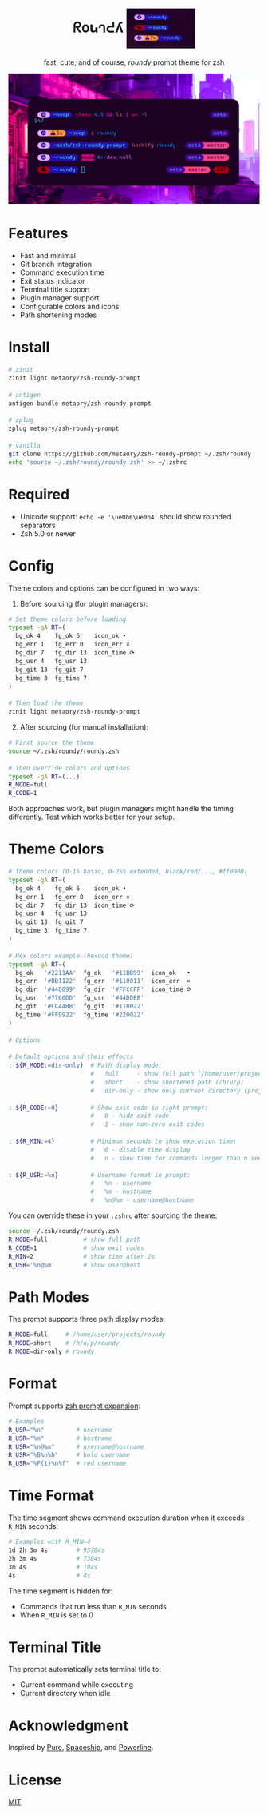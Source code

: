 <div align=center>
  <h1>
    ᖇ𐑴ꭎ𐐻𖩎ʎ
    <img
      valign="middle"
      alt="logo-of-roundy-theme"
      src=".github/assets/roundy.png"
      height="80" />
  </h1>
  fast, cute, and of course, <em>roundy</em> prompt theme for zsh
</div>

![preview-of-roundy-theme](.github/assets/preview.png)

# Features

- Fast and minimal
- Git branch integration
- Command execution time
- Exit status indicator
- Terminal title support
- Plugin manager support
- Configurable colors and icons
- Path shortening modes

# Install

```sh
# zinit
zinit light metaory/zsh-roundy-prompt

# antigen
antigen bundle metaory/zsh-roundy-prompt

# zplug
zplug metaory/zsh-roundy-prompt

# vanilla
git clone https://github.com/metaory/zsh-roundy-prompt ~/.zsh/roundy
echo 'source ~/.zsh/roundy/roundy.zsh' >> ~/.zshrc
```

# Required

- Unicode support: `echo -e '\ue0b6\ue0b4'` should show rounded separators
- Zsh 5.0 or newer

# Config

Theme colors and options can be configured in two ways:

1. Before sourcing (for plugin managers):
```zsh
# Set theme colors before loading
typeset -gA RT=(
  bg_ok 4    fg_ok 6    icon_ok •
  bg_err 1   fg_err 0   icon_err ×
  bg_dir 7   fg_dir 13  icon_time ⟳
  bg_usr 4   fg_usr 13
  bg_git 13  fg_git 7
  bg_time 3  fg_time 7
)

# Then load the theme
zinit light metaory/zsh-roundy-prompt
```

2. After sourcing (for manual installation):
```zsh
# First source the theme
source ~/.zsh/roundy/roundy.zsh

# Then override colors and options
typeset -gA RT=(...)
R_MODE=full
R_CODE=1
```

Both approaches work, but plugin managers might handle the timing differently.
Test which works better for your setup.

# Theme Colors

```zsh
# Theme colors (0-15 basic, 0-255 extended, black/red/..., #ff0000)
typeset -gA RT=(
  bg_ok 4    fg_ok 6    icon_ok •
  bg_err 1   fg_err 0   icon_err ×
  bg_dir 7   fg_dir 13  icon_time ⟳
  bg_usr 4   fg_usr 13
  bg_git 13  fg_git 7
  bg_time 3  fg_time 7
)

# Hex colors example (hexocd theme)
typeset -gA RT=(
  bg_ok   '#2211AA'  fg_ok   '#11BB99'  icon_ok   •
  bg_err  '#BB1122'  fg_err  '#110011'  icon_err  ×
  bg_dir  '#440099'  fg_dir  '#FFCCFF'  icon_time ⟳
  bg_usr  '#7766DD'  fg_usr  '#44DDEE'
  bg_git  '#CC44BB'  fg_git  '#110022'
  bg_time '#FF9922'  fg_time '#220022'
)

# Options

# Default options and their effects
: ${R_MODE:=dir-only}  # Path display mode:
                       #   full     - show full path (/home/user/projects)
                       #   short    - show shortened path (/h/u/p)
                       #   dir-only - show only current directory (projects)

: ${R_CODE:=0}         # Show exit code in right prompt:
                       #   0 - hide exit code
                       #   1 - show non-zero exit codes

: ${R_MIN:=4}          # Minimum seconds to show execution time:
                       #   0 - disable time display
                       #   n - show time for commands longer than n seconds

: ${R_USR:=%n}         # Username format in prompt:
                       #   %n - username
                       #   %m - hostname
                       #   %n@%m - username@hostname
```

You can override these in your `.zshrc` after sourcing the theme:

```zsh
source ~/.zsh/roundy/roundy.zsh
R_MODE=full          # show full path
R_CODE=1             # show exit codes
R_MIN=2              # show time after 2s
R_USR='%n@%m'        # show user@host
```

# Path Modes

The prompt supports three path display modes:

```zsh
R_MODE=full     # /home/user/projects/roundy
R_MODE=short    # /h/u/p/roundy
R_MODE=dir-only # roundy
```

# Format

Prompt supports [zsh prompt expansion](https://zsh.sourceforge.io/Doc/Release/Prompt-Expansion.html):

```zsh
# Examples
R_USR="%n"         # username
R_USR="%m"         # hostname
R_USR="%n@%m"      # username@hostname
R_USR="%B%n%b"     # bold username
R_USR="%F{1}%n%f"  # red username
```

# Time Format

The time segment shows command execution duration when it exceeds `R_MIN` seconds:

```zsh
# Examples with R_MIN=4
1d 2h 3m 4s        # 93784s
2h 3m 4s           # 7384s
3m 4s              # 184s
4s                 # 4s
```

The time segment is hidden for:
- Commands that run less than `R_MIN` seconds
- When `R_MIN` is set to 0

# Terminal Title

The prompt automatically sets terminal title to:
- Current command while executing
- Current directory when idle

# Acknowledgment

Inspired by [Pure](https://github.com/sindresorhus/pure), [Spaceship](https://github.com/spaceship-prompt/spaceship-prompt), and [Powerline](https://github.com/powerline/powerline).

# License

[MIT](LICENSE)
